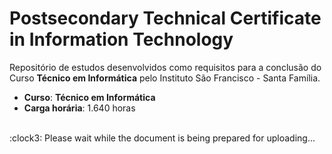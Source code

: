 # Postsecondary Technical Certificate in Information Technology

Repositório de estudos desenvolvidos como requisitos para a conclusão do Curso **Técnico em Informática** pelo Instituto São Francisco - Santa Família.  

* **Curso**: **Técnico em Informática**
* **Carga horária**: 1.640 horas

<br>
:clock3: Please wait while the document is being prepared for uploading... 
<br>
